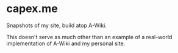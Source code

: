# capex.me
 Snapshots of my site, build atop A-Wiki.

This doesn't serve as much other than an example of a real-world implementation of A-Wiki and my personal site.
